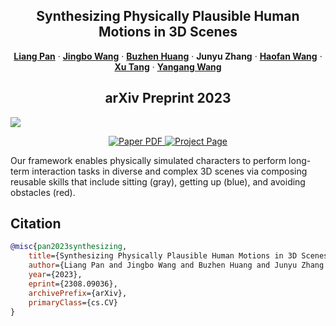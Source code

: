 <p align="center">

  <h2 align="center">Synthesizing Physically Plausible Human Motions in 3D Scenes</h2>
  <p align="center">
    <a href="https://liangpan99.github.io/"><strong>Liang Pan</strong></a>
    ·  
    <a href="https://wangjingbo1219.github.io/"><strong>Jingbo Wang</strong></a>
    ·
    <a href="http://www.buzhenhuang.com/"><strong>Buzhen Huang</strong></a>
    ·
    <strong>Junyu Zhang</strong>
    ·
    <a href="https://haofanwang.github.io/"><strong>Haofan Wang</strong></a>
    ·
    <a href="https://tangxuvis.github.io/"><strong>Xu Tang</strong></a>
    ·
    <a href="https://www.yangangwang.com/"><strong>Yangang Wang</strong></a>
  </p>
  <h2 align="center">arXiv Preprint 2023</h2>
  <img src='https://github.com/liangpan99/InterScene/blob/main/docs/assets/teaser.png'>
</p>

<p align="center">
    <a href="https://arxiv.org/abs/2308.09036">
      <img src='https://img.shields.io/badge/Paper-PDF-green?style=for-the-badge&logo=adobeacrobatreader&logoWidth=20&logoColor=white&labelColor=66cc00&color=94DD15' alt='Paper PDF'>
    </a>
    <a href='https://liangpan99.github.io/InterScene'>
      <img src='https://img.shields.io/badge/InterScene-Page-orange?style=for-the-badge&logo=Google%20chrome&logoColor=white&labelColor=D35400' alt='Project Page'></a>
  </p>

Our framework enables physically simulated characters to perform long-term interaction tasks in diverse and complex 3D scenes via composing reusable skills that include sitting (gray), getting up (blue), and avoiding obstacles (red).

## Citation

```bibtex
@misc{pan2023synthesizing,
    title={Synthesizing Physically Plausible Human Motions in 3D Scenes}, 
    author={Liang Pan and Jingbo Wang and Buzhen Huang and Junyu Zhang and Haofan Wang and Xu Tang and Yangang Wang},
    year={2023},
    eprint={2308.09036},
    archivePrefix={arXiv},
    primaryClass={cs.CV}
}
```
